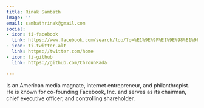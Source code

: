 ```yaml
---
title: Rinak Sambath
image: ''
email: sambathrinak@gmail.com
social:
- icon: ti-facebook
  link: https://www.facebook.com/search/top/?q=%E1%9E%9F%E1%9E%98%E1%9F%92%E1%9E%94%E1%9E%8F%E1%9F%92%E1%9E%8F%E1%9E%B7%20%E1%9E%9A%E1%9E%B8%E1%9E%8E%E1%9E%B6%E1%9E%80%E1%9F%8B&epa=SEARCH_BOX
- icon: ti-twitter-alt
  link: https://twitter.com/home
- icon: ti-github
  link: https://github.com/ChrounRada

---
```

Is an American media magnate, internet entrepreneur, and philanthropist. He is known for co-founding Facebook, Inc. and serves as its chairman, chief executive officer, and controlling shareholder.